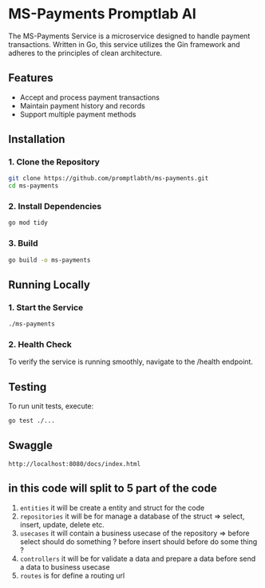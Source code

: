 # MS-Payments Promptlab AI

The MS-Payments Service is a microservice designed to handle payment transactions. Written in Go, this service utilizes the Gin framework and adheres to the principles of clean architecture.

## Features

- Accept and process payment transactions
- Maintain payment history and records
- Support multiple payment methods

## Installation

### 1. Clone the Repository

```bash
git clone https://github.com/promptlabth/ms-payments.git
cd ms-payments
```


### 2. Install Dependencies
```bash
go mod tidy
```

### 3. Build
```bash
go build -o ms-payments
```

## Running Locally

### 1. Start the Service
```bash
./ms-payments
```

### 2. Health Check
To verify the service is running smoothly, navigate to the /health endpoint.

## Testing
To run unit tests, execute:
```bash
go test ./...
```

## Swaggle
```
http://localhost:8080/docs/index.html
```



## in this code will split to 5 part of the code
1. `entities` it will be create a entity and struct for the code
2. `repositories` it will be for manage a database of the struct => select, insert, update, delete etc.
3. `usecases` it will contain a business usecase of the repository => before select should do something ? before insert should before do some thing ?
4. `controllers` it will be for validate a data and prepare a data before send a data to business usecase
5. `routes` is for define a routing url 